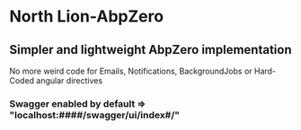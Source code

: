 # North Lion-AbpZero
## Simpler and lightweight AbpZero implementation
No more weird code for Emails, Notifications, BackgroundJobs or Hard-Coded angular directives
### Swagger enabled by default => "localhost:####/swagger/ui/index#/"
